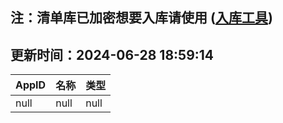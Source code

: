 ## 注：清单库已加密想要入库请使用 ([入库工具](https://github.com/BlankTMing/ManifestAutoUpdate/releases))

## 更新时间：2024-06-28 18:59:14
| AppID | 名称 | 类型  |
| :-------------------- | :----------------------------- | :----------- |
| null | null| null |
